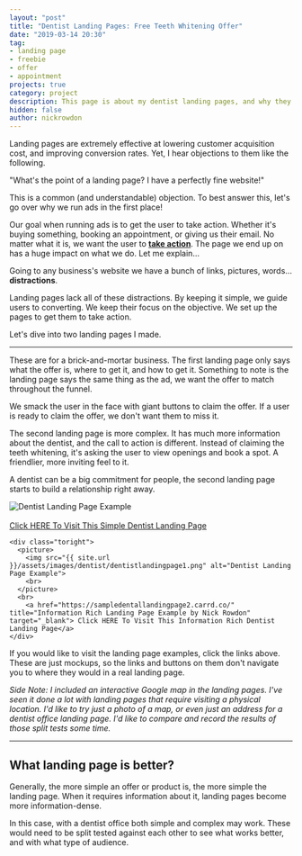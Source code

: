 ```yaml
---
layout: "post"
title: "Dentist Landing Pages: Free Teeth Whitening Offer"
date: "2019-03-14 20:30"
tag:
- landing page
- freebie
- offer
- appointment
projects: true
category: project
description: This page is about my dentist landing pages, and why they're AMAZING for your business to make MONEY!
hidden: false
author: nickrowdon
---
```

Landing pages are extremely effective at lowering customer acquisition cost, and improving conversion rates. Yet, I hear objections to them like the following.

"What's the point of a landing page? I have a perfectly fine website!"

This is a common (and understandable) objection. To best answer this, let's go over why we run ads in the first place!

Our goal when running ads is to get the user to take action. Whether it's buying something, booking an appointment, or giving us their email. No matter what it is, we want the user to <strong><u>take action</u></strong>. The page we end up on has a huge impact on what we do. Let me explain...

Going to any business's website we have a bunch of links, pictures, words... <span class="evidence">**distractions**</span>.

Landing pages lack all of these distractions. By keeping it simple, we guide users to converting. We keep their focus on the objective. We set up the pages to get them to take action.

Let's dive into two landing pages I made.

---

These are for a brick-and-mortar business. The first landing page only says what the offer is, where to get it, and how to get it. Something to note is the landing page says the same thing as the ad, we want the offer to match throughout the funnel.

We smack the user in the face with giant buttons to claim the offer. If a user is ready to claim the offer, we don't want them to miss it.

The second landing page is more complex. It has much more information about the dentist, and the call to action is different. Instead of claiming the teeth whitening, it's asking the user to view openings and book a spot. A friendlier, more inviting feel to it.

A dentist can be a big commitment for people, the second landing page starts to build a relationship right away.

<div class="side-by-side">
    <div class="toleft">
      <picture>
        <img src="{{ site.url }}/assets/images/dentist/dentistlandingpage2.png" alt="Dentist Landing Page Example">
        <br>
      </picture>
      <br>
        <a href="https://sampledentallandingpage.carrd.co/" title="Simple Landing Page Example by Nick Rowdon" target="_blank"> Click HERE To Visit This Simple Dentist Landing Page</a>
    </div>

    <div class="toright">
      <picture>
        <img src="{{ site.url }}/assets/images/dentist/dentistlandingpage1.png" alt="Dentist Landing Page Example">
        <br>
      </picture>
      <br>
        <a href="https://sampledentallandingpage2.carrd.co/" title="Information Rich Landing Page Example by Nick Rowdon" target="_blank"> Click HERE To Visit This Information Rich Dentist Landing Page</a>
    </div>
</div>

If you would like to visit the landing page examples, click the links above. These are just mockups, so the links and buttons on them don't navigate you to where they would in a real landing page.

<i>Side Note: I included an interactive Google map in the landing pages. I've seen it done a lot with landing pages that require visiting a physical location. I'd like to try just a photo of a map, or even just an address for a dentist office landing page. I'd like to compare and record the results of those split tests some time.</i>

---

<h2>What landing page is better?</h2>

Generally, the more simple an offer or product is, the more simple the landing page. When it requires information about it, landing pages become more information-dense.

In this case, with a dentist office both simple and complex may work. These would need to be split tested against each other to see what works better, and with what type of audience.
